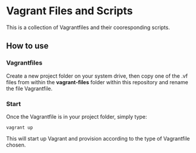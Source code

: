 # Vagrant Files and Scripts

This is a collection of Vagrantfiles and their cooresponding scripts.

## How to use

### Vagrantfiles

Create a new project folder on your system drive, then copy one of the .vf files from within the __vagrant-files__ folder within this repository and rename the file Vagrantfile.

### Start

Once the Vagrantfile is in your project folder, simply type:

	vagrant up

This will start up Vagrant and provision according to the type of Vagrantfile chosen.
